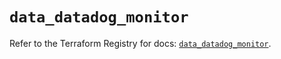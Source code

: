 # `data_datadog_monitor`

Refer to the Terraform Registry for docs: [`data_datadog_monitor`](https://registry.terraform.io/providers/datadog/datadog/3.77.0/docs/data-sources/monitor).
